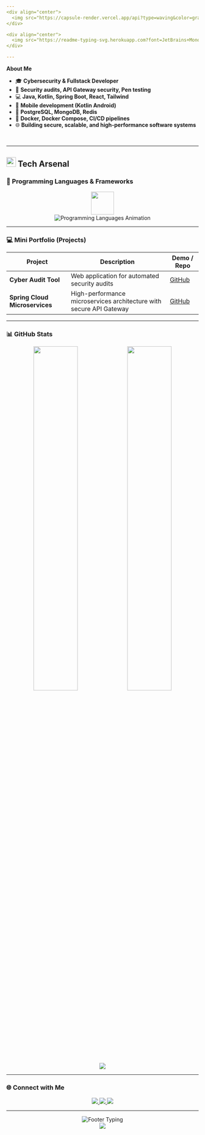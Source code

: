 ```yaml
---
<div align="center">
  <img src="https://capsule-render.vercel.app/api?type=waving&color=gradient&customColorList=12&height=200&section=header&text=Enes%20Ko%C3%A7&fontSize=40&fontColor=fff&animation=twinkling&fontAlignY=35&desc=Cybersecurity%20%26%20Fullstack%20Developer&descAlignY=55&descSize=18" />
</div>

<div align="center">
  <img src="https://readme-typing-svg.herokuapp.com?font=JetBrains+Mono&weight=600&size=28&duration=2000&pause=800&color=00D9FF,6366F1,8B5CF6,EC4899,EF4444&multiline=true&center=true&vCenter=true&random=false&width=600&height=200&lines=%F0%9F%94%90+Building+Secure+Systems;%F0%9F%92%BB+Fullstack+Web+%26+Mobile;%F0%9F%9A%80+Cloud+%26+Microservices;%F0%9F%93%9A+DevOps+%26+CI%2FCD" alt="Animated Typing" />
</div>

---
```


 **About Me**
- 🎓 **Cybersecurity & Fullstack Developer**  
- 🔐 **Security audits, API Gateway security, Pen testing**  
- 💻 **Java, Kotlin, Spring Boot, React, Tailwind**  
- 📱 **Mobile development (Kotlin Android)**  
- 🐘 **PostgreSQL, MongoDB, Redis**  
- 🐳 **Docker, Docker Compose, CI/CD pipelines**  
- 🌐 **Building secure, scalable, and high-performance software systems**  

<br clear="both">

---

## <img src="https://media2.giphy.com/media/QssGEmpkyEOhBCb7e1/giphy.gif?cid=ecf05e47a0n3gi1bfqntqmob8g9aid1oyj2wr3ds3mg700bl&rid=giphy.gif" width="25"> **Tech Arsenal**

### 🚀 Programming Languages & Frameworks
<div align="center">
  <img src="https://skillicons.dev/icons?i=java,spring,kotlin,react,docker&theme=dark" height="60"/>
</div>
<div align="center">
  <img src="https://readme-typing-svg.herokuapp.com?font=Fira+Code&weight=600&size=20&duration=4000&pause=500&color=61DAFB,F89820,3776AB,7F52FF,478CBF&center=true&vCenter=true&width=700&lines=Java+%7C+Backend+Mastery;Spring+%7C+Microservices;Kotlin+%7C+Android;React+%7C+Frontend;Docker+%7C+Containers+%26+CI%2FCD" alt="Programming Languages Animation" />
</div>

---

### 💻 Mini Portfolio (Projects)
| Project | Description | Demo / Repo |
|---------|-------------|------------|
| **Cyber Audit Tool** | Web application for automated security audits | [GitHub](https://github.com/Enskc05) |
| **Spring Cloud Microservices** | High-performance microservices architecture with secure API Gateway | [GitHub](https://github.com/Enskc05) |

---

### 📊 GitHub Stats
<div align="center">
  <img src="https://github-readme-stats.vercel.app/api?username=Enskc05&show_icons=true&theme=tokyonight&hide_border=true" width="48%" />
  <img src="https://github-readme-stats.vercel.app/api/top-langs/?username=Enskc05&layout=compact&theme=tokyonight&hide_border=true" width="48%" />
</div>
<div align="center">
  <img src="https://git-hub-streak-stats.vercel.app?user=Enskc05&theme=tokyonight&hide_border=true" />
</div>

---

### 🌐 Connect with Me
<div align="center">
  <a href="https://github.com/Enskc05">
    <img src="https://img.shields.io/badge/GitHub-Enes%20Ko%C3%A7-181717?style=for-the-badge&logo=github&logoColor=white" />
  </a>
  <a href="https://www.linkedin.com/in/enes-ko%C3%A7-16698728b/">
    <img src="https://img.shields.io/badge/LinkedIn-Enes%20Ko%C3%A7-0A66C2?style=for-the-badge&logo=linkedin&logoColor=white" />
  </a>
  <a href="mailto:kenes7667@gmail.com">
    <img src="https://img.shields.io/badge/Gmail-kenes7667@gmail.com-D14836?style=for-the-badge&logo=gmail&logoColor=white" />
  </a>
</div>

---

<div align="center">
  <img src="https://readme-typing-svg.herokuapp.com?font=JetBrains+Mono&weight=600&size=22&duration=3000&pause=1000&color=58A6FF&center=true&vCenter=true&width=600&lines=%F0%9F%9A%80+Always+learning+new+tech!;%F0%9F%92%A1+Open+to+collaboration!;%F0%9F%8C%9F+Building+the+future+one+commit+at+a+time!" alt="Footer Typing" />
</div>

<div align="center">
  <img src="https://capsule-render.vercel.app/api?type=waving&color=gradient&customColorList=12&height=100&section=footer" />
</div>
